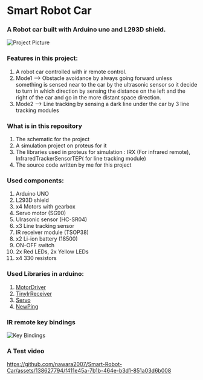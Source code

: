 # Smart Robot Car

### A Robot car built with Arduino uno and L293D shield.
![Project Picture](https://github.com/nawara2007/Smart-Robot-Car/assets/138627794/e3c65764-4f9d-49c7-aeb5-6d573303c793)

### Features in this project:
 1. A robot car controlled with ir remote control.
 2. Mode1 --> Obstacle avoidance by always going forward unless something is sensed near to the car
              by the ultrasonic sensor so it decide to turn in which direction by sensing the distance
              on the left and the right of the car and go in the more distant space direction.
 3. Mode2 --> Line tracking by sensing a dark line under the car by 3 line tracking modules

### What is in this repository
 1. The schematic for the project
 2. A simulation project on proteus for it
 3. The libraries used in proteus for simulation : IRX (For infrared remote), InfraredTrackerSensorTEP( for line tracking module)
 4. The source code written by me for this project
 
### Used components:
 1. Arduino UNO
 2. L293D shield
 3. x4 Motors with gearbox
 4. Servo motor (SG90)
 5. Ulrasonic sensor (HC-SR04)
 6. x3 Line tracking sensor
 7. IR receiver module (TSOP38)
 8. x2 Li-ion battery (18500)
 9. ON-OFF switch
 10. 2x Red LEDs, 2x Yellow LEDs
 11. x4 330 resistors

### Used Libraries in arduino:
 1. [MotorDriver](https://github.com/CuriosityGym/MotorDriver)
 2. [TinyIrReceiver](https://github.com/Arduino-IRremote/Arduino-IRremote)
 3. [Servo](https://github.com/arduino-libraries/Servo)
 4. [NewPing](https://github.com/eliteio/Arduino_New_Ping)

### IR remote key bindings
![Key Bindings](https://github.com/nawara2007/Smart-Robot-Car/assets/138627794/51ce0d27-a63a-44e9-be0d-8003e73a2f4a)

### A Test video

https://github.com/nawara2007/Smart-Robot-Car/assets/138627794/f411e45a-7b1b-464e-b3d1-851a03d6b008


